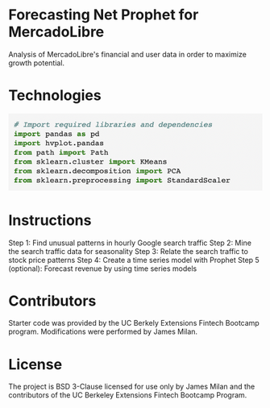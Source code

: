 # Forecasting Net Prophet for MercadoLibre 
Analysis of MercadoLibre's financial and user data in order to maximize growth potential.

# Technologies
![](https://github.com/JEKlektik/Mod_10/blob/d209b2701c0c99d86c27f50efd88c413cec0e957/Screen%20Shot%202022-05-22%20at%2012.21.30%20PM.png)

# Instructions
Step 1: Find unusual patterns in hourly Google search traffic
Step 2: Mine the search traffic data for seasonality
Step 3: Relate the search traffic to stock price patterns
Step 4: Create a time series model with Prophet
Step 5 (optional): Forecast revenue by using time series models

# Contributors
Starter code was provided by the UC Berkely Extensions Fintech Bootcamp program. Modifications were performed by James Milan.

# License
The project is BSD 3-Clause licensed for use only by James Milan and the contributors of the UC Berkeley Extensions Fintech Bootcamp Program.
